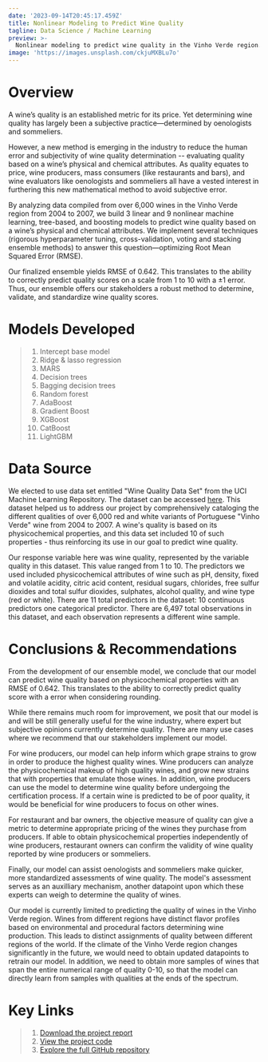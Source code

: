 ```yaml
---
date: '2023-09-14T20:45:17.459Z'
title: Nonlinear Modeling to Predict Wine Quality
tagline: Data Science / Machine Learning
preview: >-
  Nonlinear modeling to predict wine quality in the Vinho Verde region.
image: 'https://images.unsplash.com/ckjuMXBLu7o'
---
```

# Overview

A wine’s quality is an established metric for its price. Yet determining wine quality has largely been a subjective practice—determined by oenologists and sommeliers. 

However, a new method is emerging in the industry to reduce the human error and subjectivity of wine quality determination -- evaluating quality based on a wine’s physical and chemical attributes. As quality equates to price, wine producers, mass consumers (like restaurants and bars), and wine evaluators like oenologists and sommeliers all have a vested interest in furthering this new mathematical method to avoid subjective error. 

By analyzing data compiled from over 6,000 wines in the Vinho Verde region from 2004 to 2007, we build 3 linear and 9 nonlinear machine learning, tree-based, and boosting models to predict wine quality based on a wine’s physical and chemical attributes. We implement several techniques (rigorous hyperparameter tuning, cross-validation, voting and stacking ensemble methods) to answer this question—optimizing Root Mean Squared Error (RMSE). 

Our finalized ensemble yields RMSE of 0.642. This translates to the ability to correctly predict quality scores on a scale from 1 to 10 with a ±1 error. Thus, our ensemble offers our stakeholders a robust method to determine, validate, and standardize wine quality scores.

# Models Developed 

> 1. Intercept base model
> 2. Ridge & lasso regression 
> 3. MARS
> 4. Decision trees
> 5. Bagging decision trees
> 6. Random forest
> 7. AdaBoost
> 8. Gradient Boost 
> 9. XGBoost
> 10. CatBoost
> 11. LightGBM

# Data Source

We elected to use data set entitled "Wine Quality Data Set" from the UCI Machine Learning Repository. The dataset can be accessed [here](https://archive.ics.uci.edu/dataset/186/wine+quality). This dataset helped us to address our project by comprehensively cataloging the different qualities of over 6,000 red and white variants of Portuguese "Vinho Verde" wine from 2004 to 2007. A wine's quality is based on its physicochemical properties, and this data set included 10 of such properties - thus reinforcing its use in our goal to predict wine quality.

Our response variable here was wine quality, represented by the variable quality in this dataset. This value ranged from 1 to 10. The predictors we used included physicochemical attributes of wine such as pH, density, fixed and volatile acidity, citric acid content, residual sugars, chlorides, free sulfur dioxides and total sulfur dioxides, sulphates, alcohol quality, and wine type (red or white). There are 11 total predictors in the dataset: 10 continuous predictors one categorical predictor. There are 6,497 total observations in this dataset, and each observation represents a different wine sample.

# Conclusions & Recommendations

From the development of our ensemble model, we conclude that our model can predict wine quality based on physicochemical properties with an RMSE of 0.642. This translates to the ability to correctly predict quality score with a  error when considering rounding.

While there remains much room for improvement, we posit that our model is and will be still generally useful for the wine industry, where expert but subjective opinions currently determine quality. There are many use cases where we recommend that our stakeholders implement our model.

For wine producers, our model can help inform which grape strains to grow in order to produce the highest quality wines. Wine producers can analyze the physicochemical makeup of high quality wines, and grow new strains that with properties that emulate those wines. In addition, wine producers can use the model to determine wine quality before undergoing the certification process. If a certain wine is predicted to be of poor quality, it would be beneficial for wine producers to focus on other wines.

For restaurant and bar owners, the objective measure of quality can give a metric to determine appropriate pricing of the wines they purchase from producers. If able to obtain physicochemical properties independently of wine producers, restaurant owners can confirm the validity of wine quality reported by wine producers or sommeliers.

Finally, our model can assist oenologists and sommeliers make quicker, more standardized assessments of wine quality. The model's assessment serves as an auxilliary mechanism, another datapoint upon which these experts can weigh to determine the quality of wines.

Our model is currently limited to predicting the quality of wines in the Vinho Verde region. Wines from different regions have distinct flavor profiles based on environmental and procedural factors determining wine production. This leads to distinct assignments of quality between different regions of the world. If the climate of the Vinho Verde region changes significantly in the future, we would need to obtain updated datapoints to retrain our model. In addition, we need to obtain more samples of wines that span the entire numerical range of quality 0-10, so that the model can directly learn from samples with qualities at the ends of the spectrum.

# Key Links 
> 1. [Download the project report](https://github.com/notlilawells/Saturn-303-3/blob/main/Project-Report/Project_Report_Saturn.ipynb) 
> 2. [View the project code](https://github.com/notlilawells/Saturn-303-3/blob/main/Project-Report/Project_Code_Saturn.ipynb)
> 3. [Explore the full GitHub repository](https://github.com/notlilawells/Saturn-303-3)
